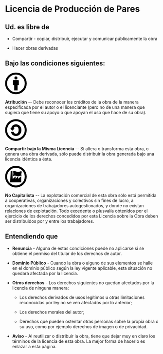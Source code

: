 
Licencia de Producción de Pares
===============================

Ud. es libre de
---------------

* Compartir - copiar, distribuir, ejecutar y comunicar públicamente la
  obra

* Hacer obras derivadas

Bajo las condiciones siguientes:
--------------------------------

![](images/by.png)

**Atribución** -- Debe reconocer los créditos de la obra de la manera
especificada por el autor o el licenciante (pero no de una manera que
sugiera que tiene su apoyo o que apoyan el uso que hace de su obra).

![](images/sa.png)

**Compartir bajo la Misma Licencia** -- Si altera o transforma esta
obra, o genera una obra derivada, sólo puede distribuir la obra
generada bajo una licencia idéntica a ésta.

![](images/nc.png)

**No Capitalista** -- La explotación comercial de esta obra sólo
está permitida a cooperativas, organizaciones y colectivos sin fines
de lucro, a organizaciones de trabajadores autogestionados, y donde
no existan relaciones de explotación.  Todo excedente o plusvalía
obtenidos por el ejercicio de los derechos concedidos por esta Licencia
sobre la Obra deben ser distribuidos por y entre los trabajadores.

Entendiendo que
---------------

* **Renuncia** - Alguna de estas condiciones puede no aplicarse si se
  obtiene el permiso del titular de los derechos de autor.

* **Dominio Público** - Cuando la obra o alguno de sus elementos se
  halle en el dominio público según la ley vigente aplicable, esta
  situación no quedará afectada por la licencia.

* **Otros derechos** - Los derechos siguientes no quedan afectados por
  la licencia de ninguna manera:

    + Los derechos derivados de usos legítimos u otras limitaciones
      reconocidas por ley no se ven afectados por lo anterior;

    + Los derechos morales del autor;

    + Derechos que pueden ostentar otras personas sobre la propia obra o
      su uso, como por ejemplo derechos de imagen o de privacidad.

* **Aviso** - Al reutilizar o distribuir la obra, tiene que dejar muy en
  claro los términos de la licencia de esta obra.  La mejor forma de
  hacerlo es enlazar a esta página.
